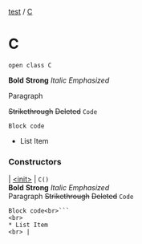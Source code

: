 [test](test/index) / [C](test/-c/index)

# C

`open class C`

**Bold** **Strong** *Italic* *Emphasized*

Paragraph

 ~~Strikethrough~~ ~~Deleted~~ `Code`

```
Block code
```

 * List Item

### Constructors

| [&lt;init&gt;](test/-c/-init-) | `C()`<br>**Bold** **Strong** *Italic* *Emphasized* <br>Paragraph ~~Strikethrough~~ ~~Deleted~~ `Code`

```
Block code<br>```
<br>
* List Item
<br> |

